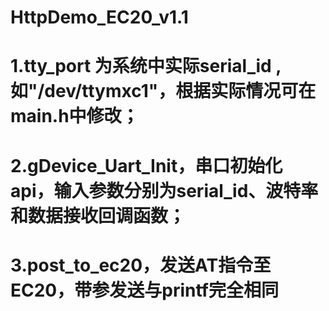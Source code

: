# HttpDemo_EC20_v1.1

# 1.tty_port 为系统中实际serial_id , 如"/dev/ttymxc1"，根据实际情况可在main.h中修改；
# 2.gDevice_Uart_Init，串口初始化api，输入参数分别为serial_id、波特率和数据接收回调函数；
# 3.post_to_ec20，发送AT指令至EC20，带参发送与printf完全相同
